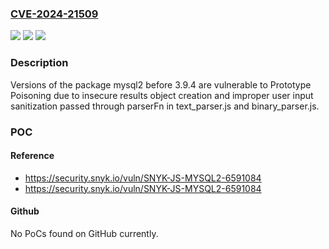 ### [CVE-2024-21509](https://cve.mitre.org/cgi-bin/cvename.cgi?name=CVE-2024-21509)
![](https://img.shields.io/static/v1?label=Product&message=mysql2&color=blue)
![](https://img.shields.io/static/v1?label=Version&message=0%3C%203.9.4%20&color=brighgreen)
![](https://img.shields.io/static/v1?label=Vulnerability&message=Prototype%20Poisoning&color=brighgreen)

### Description

Versions of the package mysql2 before 3.9.4 are vulnerable to Prototype Poisoning due to insecure results object creation and improper user input sanitization passed through parserFn in text_parser.js and binary_parser.js.

### POC

#### Reference
- https://security.snyk.io/vuln/SNYK-JS-MYSQL2-6591084
- https://security.snyk.io/vuln/SNYK-JS-MYSQL2-6591084

#### Github
No PoCs found on GitHub currently.

